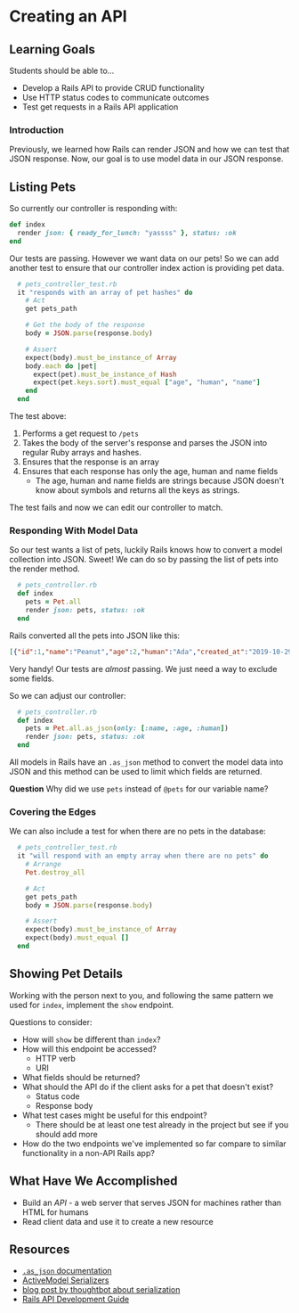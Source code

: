 # Creating an API

## Learning Goals

Students should be able to...

- Develop a Rails API to provide CRUD functionality
- Use HTTP status codes to communicate outcomes
- Test get requests in a Rails API application

### Introduction

Previously, we learned how Rails can render JSON and how we can test that JSON response. Now, our goal is to use model data in our JSON response.

## Listing Pets

So currently our controller is responding with:

```ruby
def index
  render json: { ready_for_lunch: "yassss" }, status: :ok
end
```

Our tests are passing.  However we want data on our pets!  So we can add another test to ensure that our controller index action is providing pet data.

```ruby
  # pets_controller_test.rb
  it "responds with an array of pet hashes" do
    # Act
    get pets_path

    # Get the body of the response
    body = JSON.parse(response.body)

    # Assert
    expect(body).must_be_instance_of Array
    body.each do |pet|
      expect(pet).must_be_instance_of Hash
      expect(pet.keys.sort).must_equal ["age", "human", "name"]
    end
  end
```

The test above:

1. Performs a get request to `/pets`
1. Takes the body of the server's response and parses the JSON into regular Ruby arrays and hashes.
1. Ensures that the response is an array
1. Ensures that each response has only the age, human and name fields
    - The age, human and name fields are strings because JSON doesn't know about symbols and returns all the keys as strings.

The test fails and now we can edit our controller to match.  

### Responding With Model Data

So our test wants a list of pets, luckily Rails knows how to convert a model collection into JSON.  Sweet!  We can do so by passing the list of pets into the render method.

```ruby
  # pets_controller.rb
  def index
    pets = Pet.all
    render json: pets, status: :ok
  end
```

Rails converted all the pets into JSON like this:

```json
[{"id":1,"name":"Peanut","age":2,"human":"Ada","created_at":"2019-10-29T21:19:34.854Z","updated_at":"2019-10-29T21:19:34.854Z"},{"id":2,"name":"Horsetooth","age":14,"human":"Grace","created_at":"2019-10-29T21:19:34.857Z","updated_at":"2019-10-29T21:19:34.857Z"},{"id":3,"name":"Beansprout","age":1,"human":"Katherine","created_at":"2019-10-29T21:19:34.859Z","updated_at":"2019-10-29T21:19:34.859Z"}]
```

Very handy!  Our tests are _almost_ passing.  We just need a way to exclude some fields.

So we can adjust our controller:

```ruby
  # pets_controller.rb
  def index
    pets = Pet.all.as_json(only: [:name, :age, :human])
    render json: pets, status: :ok
  end
```

All models in Rails have an `.as_json` method to convert the model data into JSON and this method can be used to limit which fields are returned.

**Question** Why did we use `pets` instead of `@pets` for our variable name?

### Covering the Edges

We can also include a test for when there are no pets in the database:

```ruby
  # pets_controller_test.rb
  it "will respond with an empty array when there are no pets" do
    # Arrange
    Pet.destroy_all

    # Act
    get pets_path
    body = JSON.parse(response.body)

    # Assert
    expect(body).must_be_instance_of Array
    expect(body).must_equal []
  end
```

## Showing Pet Details

Working with the person next to you, and following the same pattern we used for `index`, implement the `show` endpoint.

Questions to consider:

- How will `show` be different than `index`?
- How will this endpoint be accessed?
  - HTTP verb
  - URI
- What fields should be returned?
- What should the API do if the client asks for a pet that doesn't exist?
  - Status code
  - Response body
- What test cases might be useful for this endpoint?
  - There should be at least one test already in the project but see if you should add more
- How do the two endpoints we've implemented so far compare to similar functionality in a non-API Rails app?

## What Have We Accomplished

- Build an _API_ - a web server that serves JSON for machines rather than HTML for humans
- Read client data and use it to create a new resource

## Resources

- [`.as_json` documentation](http://api.rubyonrails.org/classes/ActiveModel/Serializers/JSON.html#method-i-as_json)
- [ActiveModel Serializers](http://railscasts.com/episodes/409-active-model-serializers)
- [blog post by thoughtbot about serialization](http://robots.thoughtbot.com/better-serialization-less-as-json)
- [Rails API Development Guide](http://edgeguides.rubyonrails.org/api_app.html)
